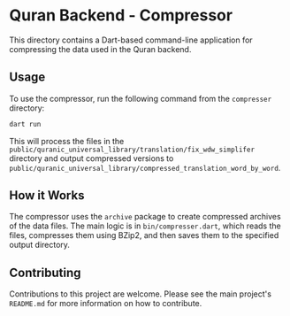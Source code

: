 # Quran Backend - Compressor

This directory contains a Dart-based command-line application for compressing the data used in the Quran backend.

## Usage

To use the compressor, run the following command from the `compresser` directory:

```bash
dart run
```

This will process the files in the `public/quranic_universal_library/translation/fix_wdw_simplifer` directory and output compressed versions to `public/quranic_universal_library/compressed_translation_word_by_word`.

## How it Works

The compressor uses the `archive` package to create compressed archives of the data files. The main logic is in `bin/compresser.dart`, which reads the files, compresses them using BZip2, and then saves them to the specified output directory.

## Contributing

Contributions to this project are welcome. Please see the main project's `README.md` for more information on how to contribute.